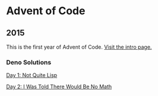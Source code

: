 # Advent of Code

## 2015
This is the first year of Advent of Code. [Visit the intro page.](https://adventofcode.com/2015)

### Deno Solutions

[Day 1: Not Quite Lisp](https://github.com/DavidPesta/AdventOfCode/tree/main/deno/2015/01-Not-Quite-Lisp)

[Day 2: I Was Told There Would Be No Math](https://github.com/DavidPesta/AdventOfCode/tree/main/deno/2015/02-I-Was-Told-There-Would-Be-No-Math)
